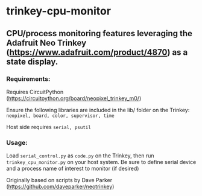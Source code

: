 # trinkey-cpu-monitor
## CPU/process monitoring features leveraging the Adafruit Neo Trinkey (https://www.adafruit.com/product/4870) as a state display.

### Requirements:
Requires CircuitPython (https://circuitpython.org/board/neopixel_trinkey_m0/)

Ensure the following libraries are included in the lib/ folder on the Trinkey: `neopixel, board, color, supervisor, time`

Host side requires `serial, psutil`

### Usage:

Load `serial_control.py` as `code.py` on the Trinkey, then run `trinkey_cpu_monitor.py` on your host system.  Be sure to define serial device and a process name of interest to monitor (if desired) 

Originally based on scripts by Dave Parker (https://github.com/daveparker/neotrinkey)